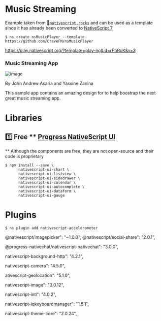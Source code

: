 # Music Streaming



Example taken from [:bookmark:`nativescript.rocks`](https://plugins.nativescript.rocks/samples) and can be used as a template since it has already been converted to [NativeScript 7](https://nativescript.org/blog/nativescript-7-announcement)

```
$ ns create nsMusicPlayer --template https://github.com/CraveFM/nsMusicPlayer
```

https://play.nativescript.org/?template=play-ng&id=rPhRoK&v=3



### Music Streaming App

![image](https://raw.githubusercontent.com/NativeScript/code-samples/master/screens/music-streaming.gif)

By John Andrew Asaria and Yassine Zanina

This sample app contains an amazing design for to help boostrap the next great music streaming app.


# Libraries

## :one: Free ** [Progress NativeScript UI](https://github.com/ProgressNS/nativescript-ui-samples)

** Although the components are free, they are not open-source and their code is proprietary

```
$ npm install --save \
      nativescript-ui-chart \
      nativescript-ui-listview \
      nativescript-ui-sidedrawer \
      nativescript-ui-calendar \
      nativescript-ui-autocomplete \
      nativescript-ui-dataform \
      nativescript-ui-gauge
```

# Plugins

```
$ ns plugin add nativescript-accelerometer
```


@nativescript/imagepicker": "~1.0.0",
@nativescript/social-share": "2.0.1",


@progress-nativechat/nativescript-nativechat": "3.0.0",



nativescript-background-http": "4.2.1",

nativescript-camera": "4.5.0",

ativescript-geolocation": "5.1.0",

nativescript-image": "3.0.12",

nativescript-intl": "4.0.2",

nativescript-iqkeyboardmanager": "1.5.1",

nativescript-theme-core": "2.0.24",
